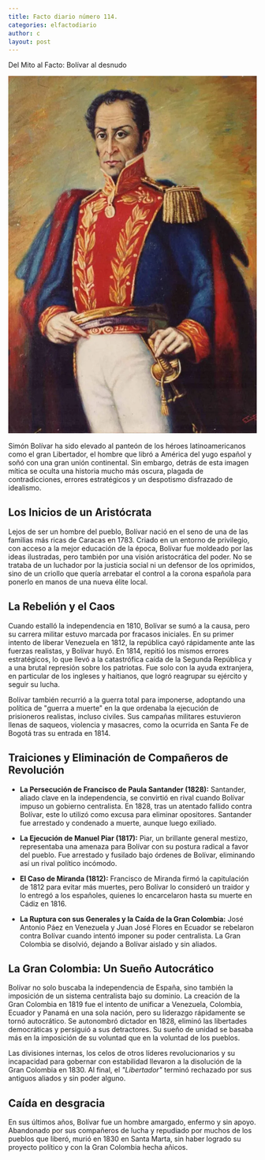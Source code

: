 ```yaml
---
title: Facto diario número 114.
categories: elfactodiario
author: c
layout: post
---
```

Del Mito al Facto: Bolívar al desnudo

![2025_07_27_17_20_51_untitled-1.webp](/assets/2025_07_27_17_20_51_untitled-1.webp)

Simón Bolívar ha sido elevado al panteón de los héroes latinoamericanos como el gran Libertador, el hombre que libró a América del yugo español y soñó con una gran unión continental. Sin embargo, detrás de esta imagen mítica se oculta una historia mucho más oscura, plagada de contradicciones, errores estratégicos y un despotismo disfrazado de idealismo.

## Los Inicios de un Aristócrata

Lejos de ser un hombre del pueblo, Bolívar nació en el seno de una de las familias más ricas de Caracas en 1783. Criado en un entorno de privilegio, con acceso a la mejor educación de la época, Bolívar fue moldeado por las ideas ilustradas, pero también por una visión aristocrática del poder. No se trataba de un luchador por la justicia social ni un defensor de los oprimidos, sino de un criollo que quería arrebatar el control a la corona española para ponerlo en manos de una nueva élite local.

## La Rebelión y el Caos

Cuando estalló la independencia en 1810, Bolívar se sumó a la causa, pero su carrera militar estuvo marcada por fracasos iniciales. En su primer intento de liberar Venezuela en 1812, la república cayó rápidamente ante las fuerzas realistas, y Bolívar huyó. En 1814, repitió los mismos errores estratégicos, lo que llevó a la catastrófica caída de la Segunda República y a una brutal represión sobre los patriotas. Fue solo con la ayuda extranjera, en particular de los ingleses y haitianos, que logró reagrupar su ejército y seguir su lucha.

Bolívar también recurrió a la guerra total para imponerse, adoptando una política de "guerra a muerte" en la que ordenaba la ejecución de prisioneros realistas, incluso civiles. Sus campañas militares estuvieron llenas de saqueos, violencia y masacres, como la ocurrida en Santa Fe de Bogotá tras su entrada en 1814.

## Traiciones y Eliminación de Compañeros de Revolución

- **La Persecución de Francisco de Paula Santander (1828):** Santander, aliado clave en la independencia, se convirtió en rival cuando Bolívar impuso un gobierno centralista. En 1828, tras un atentado fallido contra Bolívar, este lo utilizó como excusa para eliminar opositores. Santander fue arrestado y condenado a muerte, aunque luego exiliado.

- **La Ejecución de Manuel Piar (1817):** Piar, un brillante general mestizo, representaba una amenaza para Bolívar con su postura radical a favor del pueblo. Fue arrestado y fusilado bajo órdenes de Bolívar, eliminando así un rival político incómodo.

- **El Caso de Miranda (1812):** Francisco de Miranda firmó la capitulación de 1812 para evitar más muertes, pero Bolívar lo consideró un traidor y lo entregó a los españoles, quienes lo encarcelaron hasta su muerte en Cádiz en 1816.

- **La Ruptura con sus Generales y la Caída de la Gran Colombia:** José Antonio Páez en Venezuela y Juan José Flores en Ecuador se rebelaron contra Bolívar cuando intentó imponer su poder centralista. La Gran Colombia se disolvió, dejando a Bolívar aislado y sin aliados.

## La Gran Colombia: Un Sueño Autocrático

Bolívar no solo buscaba la independencia de España, sino también la imposición de un sistema centralista bajo su dominio. La creación de la Gran Colombia en 1819 fue el intento de unificar a Venezuela, Colombia, Ecuador y Panamá en una sola nación, pero su liderazgo rápidamente se tornó autocrático. Se autonombró dictador en 1828, eliminó las libertades democráticas y persiguió a sus detractores. Su sueño de unidad se basaba más en la imposición de su voluntad que en la voluntad de los pueblos.

Las divisiones internas, los celos de otros líderes revolucionarios y su incapacidad para gobernar con estabilidad llevaron a la disolución de la Gran Colombia en 1830. Al final, el _"Libertador"_ terminó rechazado por sus antiguos aliados y sin poder alguno.

## Caída en desgracia

En sus últimos años, Bolívar fue un hombre amargado, enfermo y sin apoyo. Abandonado por sus compañeros de lucha y repudiado por muchos de los pueblos que liberó, murió en 1830 en Santa Marta, sin haber logrado su proyecto político y con la Gran Colombia hecha añicos.
